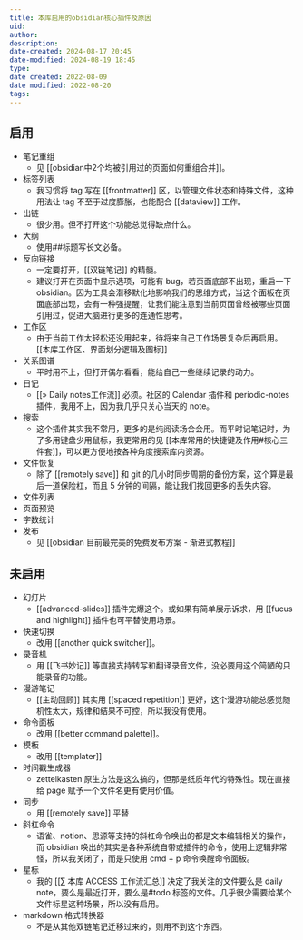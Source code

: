 ```yaml
---
title: 本库启用的obsidian核心插件及原因
uid: 
author: 
description: 
date-created: 2024-08-17 20:45
date-modified: 2024-08-19 18:45
type: 
date created: 2022-08-09
date modified: 2022-08-20
tags: 
---
```


## 启用

- 笔记重组
	- 见 [[obsidian中2个均被引用过的页面如何重组合并]]。
- 标签列表
	- 我习惯将 tag 写在 [[frontmatter]] 区，以管理文件状态和特殊文件，这种用法让 tag 不至于过度膨胀，也能配合 [[dataview]] 工作。
- 出链
	- 很少用。但不打开这个功能总觉得缺点什么。
- 大纲
	- 使用##标题写长文必备。
- 反向链接
	- 一定要打开，[[双链笔记]] 的精髓。
	- 建议打开在页面中显示选项，可能有 bug，若页面底部不出现，重启一下 obsidian。因为工具会潜移默化地影响我们的思维方式，当这个面板在页面底部出现，会有一种强提醒，让我们能注意到当前页面曾经被哪些页面引用过，促进大脑进行更多的连通性思考。
- 工作区
	- 由于当前工作太轻松还没用起来，待将来自己工作场景复杂后再启用。[[本库工作区、界面划分逻辑及图标]]
- 关系图谱
	- 平时用不上，但打开偶尔看看，能给自己一些继续记录的动力。
- 日记
	- [[» Daily notes工作流]] 必须。社区的 Calendar 插件和 periodic-notes 插件，我用不上，因为我几乎只关心当天的 note。
- 搜索
	- 这个插件其实我不常用，更多的是纯阅读场合会用。而平时记笔记时，为了多用键盘少用鼠标，我更常用的见 [[本库常用的快捷键及作用#核心三件套]]，可以更方便地按各种角度搜索库内资源。
- 文件恢复
	- 除了 [[remotely save]] 和 git 的几小时同步周期的备份方案，这个算是最后一道保险杠，而且 5 分钟的间隔，能让我们找回更多的丢失内容。
- 文件列表
- 页面预览
- 字数统计
- 发布
	- 见 [[obsidian 目前最完美的免费发布方案 - 渐进式教程]]

## 未启用

- 幻灯片
	- [[advanced-slides]] 插件完爆这个。或如果有简单展示诉求，用 [[fucus and highlight]] 插件也可平替使用场景。
- 快速切换
	- 改用 [[another quick switcher]]。
- 录音机
	- 用 [[飞书妙记]] 等直接支持转写和翻译录音文件，没必要用这个简陋的只能录音的功能。
- 漫游笔记
	- [[主动回顾]] 其实用 [[spaced repetition]] 更好，这个漫游功能总感觉随机性太大，规律和结果不可控，所以我没有使用。
- 命令面板
	- 改用 [[better command palette]]。
- 模板
	- 改用 [[templater]]
- 时间戳生成器
	- zettelkasten 原生方法是这么搞的，但那是纸质年代的特殊性。现在直接给 page 赋予一个文件名更有使用价值。
- 同步
	- 用 [[remotely save]] 平替
- 斜杠命令
	- 语雀、notion、思源等支持的斜杠命令唤出的都是文本编辑相关的操作，而 obsidian 唤出的其实是各种系统自带或插件的命令，使用上逻辑非常怪，所以我关闭了，而是只使用 cmd + p 命令唤醒命令面板。
- 星标
	- 我的 [[∑ 本库 ACCESS 工作流汇总]] 决定了我关注的文件要么是 daily note，要么是最近打开，要么是#todo 标签的文件。几乎很少需要给某个文件标星这种场景，所以没有启用。
- markdown 格式转换器
	- 不是从其他双链笔记迁移过来的，则用不到这个东西。
